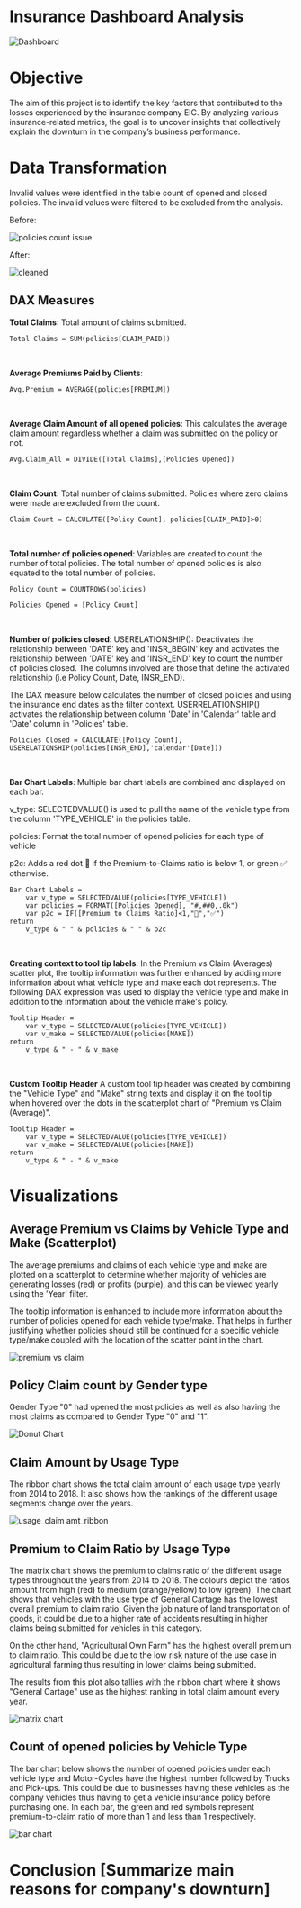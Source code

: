 # Insurance Dashboard Analysis
![Dashboard](https://github.com/bayyangjie/Insurance-Dashboard-Analysis/blob/main/images/dashboard_overall.png)

# Objective
The aim of this project is to identify the key factors that contributed to the losses experienced by the insurance company EIC. By analyzing various insurance-related metrics, the goal is to uncover insights that collectively explain the downturn in the company’s business performance. <br>

# Data Transformation
Invalid values were identified in the table count of opened and closed policies. The invalid values were filtered to be excluded from the analysis. <br>

Before: <br>

![policies count issue](https://github.com/bayyangjie/Insurance-Dashboard-Analysis/blob/main/images/policies_count.png)

After: <br>

![cleaned](https://github.com/bayyangjie/Insurance-Dashboard-Analysis/blob/main/images/policies_count_cleaned.png)

## DAX Measures

**Total Claims**:
Total amount of claims submitted.
```dax
Total Claims = SUM(policies[CLAIM_PAID])
```

<br>

**Average Premiums Paid by Clients**:
```dax
Avg.Premium = AVERAGE(policies[PREMIUM])
```

<br>

**Average Claim Amount of all opened policies**:
This calculates the average claim amount regardless whether a claim was submitted on the policy or not. 
```dax
Avg.Claim_All = DIVIDE([Total Claims],[Policies Opened])
```

<br>

**Claim Count**:
Total number of claims submitted. Policies where zero claims were made are excluded from the count.
```dax
Claim Count = CALCULATE([Policy Count], policies[CLAIM_PAID]>0)
```
<br>

**Total number of policies opened**:
Variables are created to count the number of total policies. The total number of opened policies is also equated to the total number of policies. 
```dax
Policy Count = COUNTROWS(policies)

Policies Opened = [Policy Count]
```
<br>

**Number of policies closed**:
USERELATIONSHIP(): Deactivates the relationship between 'DATE' key and 'INSR_BEGIN' key and activates the relationship between 'DATE' key and 'INSR_END' key to count the number of policies closed. The columns involved are those that define the activated relationship (i.e Policy Count, Date, INSR_END). <br>

The DAX measure below calculates the number of closed policies and using the insurance end dates as the filter context. USERRELATIONSHIP() activates the relationship between column 'Date' in 'Calendar' table and 'Date' column in 'Policies' table.
```dax
Policies Closed = CALCULATE([Policy Count], USERELATIONSHIP(policies[INSR_END],'calendar'[Date]))
```
<br>

**Bar Chart Labels**:
Multiple bar chart labels are combined and displayed on each bar. 

v_type: SELECTEDVALUE() is used to pull the name of the vehicle type from the column 'TYPE_VEHICLE' in the policies table. <br>

policies: Format the total number of opened policies for each type of vehicle <br>

p2c: Adds a red dot 🔴 if the Premium-to-Claims ratio is below 1, or green ✅ otherwise. <br>

```dax
Bar Chart Labels = 
    var v_type = SELECTEDVALUE(policies[TYPE_VEHICLE])
    var policies = FORMAT([Policies Opened], "#,##0,.0k")
    var p2c = IF([Premium to Claims Ratio]<1,"🔴","✅")
return
    v_type & " " & policies & " " & p2c
```

<br>

**Creating context to tool tip labels**:
In the Premium vs Claim (Averages) scatter plot, the tooltip information was further enhanced by adding more information about what vehicle type and make each dot represents. 
The following DAX expression was used to display the vehicle type and make in addition to the information about the vehicle make's policy.
```dax
Tooltip Header = 
    var v_type = SELECTEDVALUE(policies[TYPE_VEHICLE])
    var v_make = SELECTEDVALUE(policies[MAKE])
return
    v_type & " - " & v_make
```
<br>

**Custom Tooltip Header**
A custom tool tip header was created by combining the "Vehicle Type" and "Make" string texts and display it on the tool tip when hovered over the dots in the scatterplot chart of "Premium vs Claim (Average)".
```dax
Tooltip Header = 
    var v_type = SELECTEDVALUE(policies[TYPE_VEHICLE])
    var v_make = SELECTEDVALUE(policies[MAKE])
return
    v_type & " - " & v_make
```

# Visualizations

## Average Premium vs Claims by Vehicle Type and Make (Scatterplot)
The average premiums and claims of each vehicle type and make are plotted on a scatterplot to determine whether majority of vehicles are generating losses (red) or profits (purple), and this can be viewed yearly using the 'Year' filter.

The tooltip information is enhanced to include more information about the number of policies opened for each vehicle type/make. That helps in further justifying whether policies should still be continued for a specific vehicle type/make coupled with the location of the scatter point in the chart. <br>

![premium vs claim](https://github.com/bayyangjie/Insurance-Dashboard-Analysis/blob/main/images/scatterplot.png)

## Policy Claim count by Gender type
Gender Type "0" had opened the most policies as well as also having the most claims as compared to Gender Type "0" and "1". <br>

![Donut Chart](https://github.com/bayyangjie/Insurance-Dashboard-Analysis/blob/main/images/donut%20chart.png)

## Claim Amount by Usage Type
The ribbon chart shows the total claim amount of each usage type yearly from 2014 to 2018. It also shows how the rankings of the different usage segments change over the years. <br>

![usage_claim amt_ribbon](https://github.com/bayyangjie/Insurance-Dashboard-Analysis/blob/main/images/ribbon%20chart.png)

## Premium to Claim Ratio by Usage Type
The matrix chart shows the premium to claims ratio of the different usage types throughout the years from 2014 to 2018. The colours depict the ratios amount from high (red) to medium (orange/yellow) to low (green).
The chart shows that vehicles with the use type of General Cartage has the lowest overall premium to claim ratio. Given the job nature of land transportation of goods, it could be due to a higher rate of accidents resulting in higher claims being submitted for vehicles in this category. 

On the other hand, "Agricultural Own Farm" has the highest overall premium to claim ratio. This could be due to the low risk nature of the use case in agricultural farming thus resulting in lower claims being submitted.

The results from this plot also tallies with the ribbon chart where it shows "General Cartage" use as the highest ranking in total claim amount every year.

![matrix chart](https://github.com/bayyangjie/Insurance-Dashboard-Analysis/blob/main/images/matrix.png)

## Count of opened policies by Vehicle Type
The bar chart below shows the number of opened policies under each vehicle type and Motor-Cycles have the highest number followed by Trucks and Pick-ups. This could be due to businesses having these vehicles as the company vehicles thus having to get a vehicle insurance policy before purchasing one. In each bar, the green and red symbols represent premium-to-claim ratio of more than 1 and less than 1 respectively. <br>

![bar chart](https://github.com/bayyangjie/Insurance-Dashboard-Analysis/blob/main/images/bar%20chart.png)

# Conclusion [Summarize main reasons for company's downturn]

